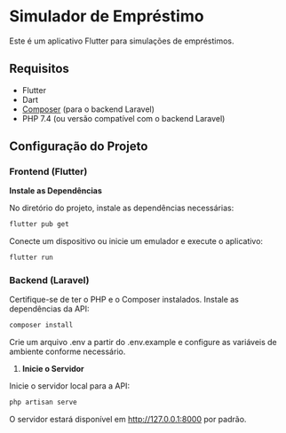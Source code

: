 # Simulador de Empréstimo

Este é um aplicativo Flutter para simulações de empréstimos.

## Requisitos

- Flutter
- Dart
- [Composer](https://getcomposer.org/) (para o backend Laravel)
- PHP 7.4 (ou versão compatível com o backend Laravel)

## Configuração do Projeto

### Frontend (Flutter)
      
 **Instale as Dependências**

No diretório do projeto, instale as dependências necessárias:

```bash
flutter pub get
```

Conecte um dispositivo ou inicie um emulador e execute o aplicativo:

```bash
flutter run
```

### Backend (Laravel)

Certifique-se de ter o PHP e o Composer instalados. Instale as dependências da API:

```bash
composer install
```


Crie um arquivo .env a partir do .env.example e configure as variáveis de ambiente conforme necessário.
1. **Inicie o Servidor**

Inicie o servidor local para a API:

```bash
php artisan serve
```
O servidor estará disponível em http://127.0.0.1:8000 por padrão.

   

